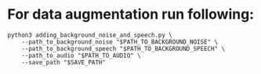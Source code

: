 # For data augmentation run following:
```
python3 adding_background_noise_and_speech.py \
    --path_to_background_noise "$PATH_TO_BACKGROUND_NOISE" \
    --path_to_background_speech "$PATH_TO_BACKGROUND_SPEECH" \
    --path_to_audio "$PATH_TO_AUDIO" \
    --save_path "$SAVE_PATH"
```
